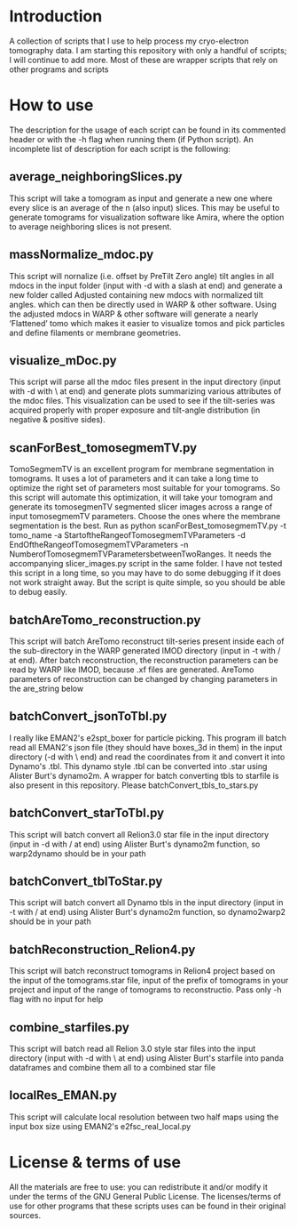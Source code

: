 # Introduction
A collection of scripts that I use to help process my cryo-electron tomography data.  I am starting this repository with only a handful of scripts; I will continue to add more. Most of these are wrapper scripts that rely on other programs and scripts

# How to use
The description for the usage of each script can be found in its commented header or with the -h flag when running them (if Python script). An incomplete list of description for each script is the following:

## average_neighboringSlices.py
This script will take a tomogram as input and generate a new one where every slice is an average of the n (also input) slices. This may be useful to generate tomograms for visualization software like Amira, where the option to average neighboring slices is not present. 

## massNormalize_mdoc.py
This script will nornalize (i.e. offset by PreTilt Zero angle) tilt angles in all mdocs in the input folder (input with -d with a slash at end) and generate a new folder called Adjusted containing new mdocs with normalized tilt angles. which can then be directly used in WARP & other software. 
Using the adjusted mdocs in WARP & other software will generate a nearly ‘Flattened’ tomo which makes it easier to visualize tomos and pick particles and define filaments or membrane geometries.

## visualize_mDoc.py
This script will parse all the mdoc files present in the input directory (input with -d with \ at end) and generate plots summarizing various attributes of the mdoc files. This visualization can be used to see if the tilt-series was acquired properly with proper exposure and tilt-angle distribution (in negative & positive sides).

## scanForBest_tomosegmemTV.py
TomoSegmemTV is an excellent program for membrane segmentation in tomograms. It uses a lot of parameters and it can take a long time to optimize the right set of parameters most suitable for your tomograms. So this script will automate this optimization, it will take your tomogram and generate its tomosegmenTV segmented slicer images across a range of input tomosegmemTV parameters. Choose the ones where the membrane segmentation is the best. Run as python scanForBest_tomosegmemTV.py -t tomo_name -a StartoftheRangeofTomosegmemTVParameters -d EndOftheRangeofTomosegmemTVParameters -n NumberofTomosegmemTVParametersbetweenTwoRanges. It needs the accompanying slicer_images.py script in the same folder. I have not tested this script in a long time, so you may have to do some debugging if it does not work straight away. But the script is quite simple, so you should be able to debug easily. 

## batchAreTomo_reconstruction.py
This script will batch AreTomo reconstruct tilt-series present inside each of the sub-directory in the WARP generated IMOD directory (input in -t with / at end). After batch reconstruction, the reconstruction parameters can be read by WARP like IMOD, because .xf files are generated. AreTomo parameters of reconstruction can be changed by changing parameters in the are_string below

## batchConvert_jsonToTbl.py
I really like EMAN2's e2spt_boxer for particle picking. This program ill batch read all EMAN2's json file (they should have boxes_3d in them) in the input directory (-d with \ end) and read the coordinates from it and convert it into Dynamo's .tbl. This dynamo style .tbl can be converted into .star using Alister Burt's dynamo2m. A wrapper for batch converting tbls to starfile is also present in this repository. Please batchConvert_tbls_to_stars.py

## batchConvert_starToTbl.py
This script will batch convert all Relion3.0 star file in the input directory (input in -d with / at end) using Alister Burt's dynamo2m function, so warp2dynamo should be in your path

## batchConvert_tblToStar.py
This script will batch convert all Dynamo tbls in the input directory (input in -t with / at end) using Alister Burt's dynamo2m function, so dynamo2warp2 should be in your path

## batchReconstruction_Relion4.py
This script will batch reconstruct tomograms in Relion4 project based on the input of the tomograms.star file, input of the prefix of tomograms in your project and input of the range of tomograms to reconstructio. Pass only -h flag with no input for help

## combine_starfiles.py
This script will batch read all Relion 3.0 style star files into the input directory (input with -d with \ at end) using Alister Burt's starfile into panda dataframes and combine them all to a combined star file

## localRes_EMAN.py
This script will calculate local resolution between two half maps using the input box size using EMAN2's e2fsc_real_local.py

# License & terms of use
All the materials are free to use: you can redistribute it and/or modify it under the terms of the GNU General Public License. The licenses/terms of use for other programs that these scripts uses can be found in their original sources. 
